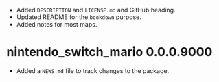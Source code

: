 * Added `DESCRIPTION` and `LICENSE.md` and  GitHub heading.
* Updated README for the `bookdown` purpose.
* Added notes for most maps.

# nintendo_switch_mario 0.0.0.9000

* Added a `NEWS.md` file to track changes to the package.
